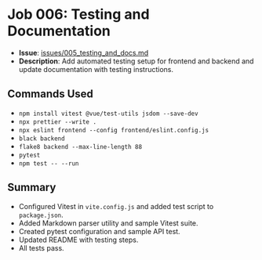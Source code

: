 # Job 006: Testing and Documentation

- **Issue**: [issues/005_testing_and_docs.md](../issues/005_testing_and_docs.md)
- **Description**: Add automated testing setup for frontend and backend and update documentation with testing instructions.

## Commands Used
- `npm install vitest @vue/test-utils jsdom --save-dev`
- `npx prettier --write .`
- `npx eslint frontend --config frontend/eslint.config.js`
- `black backend`
- `flake8 backend --max-line-length 88`
- `pytest`
- `npm test -- --run`

## Summary
- Configured Vitest in `vite.config.js` and added test script to `package.json`.
- Added Markdown parser utility and sample Vitest suite.
- Created pytest configuration and sample API test.
- Updated README with testing steps.
- All tests pass.
